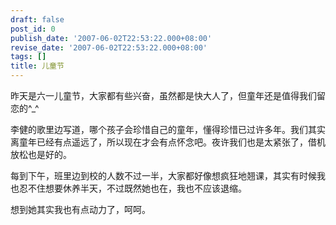 ```yaml
---
draft: false
post_id: 0
publish_date: '2007-06-02T22:53:22.000+08:00'
revise_date: '2007-06-02T22:53:22.000+08:00'
tags: []
title: 儿童节
---
```


昨天是六一儿童节，大家都有些兴奋，虽然都是快大人了，但童年还是值得我们留恋的^\_^

李健的歌里边写道，哪个孩子会珍惜自己的童年，懂得珍惜已过许多年。我们其实离童年已经有点遥远了，所以现在才会有点怀念吧。夜许我们也是太紧张了，借机放松也是好的。

每到下午，班里边到校的人数不过一半，大家都好像想疯狂地翘课，其实有时候我也忍不住想要休养半天，不过既然她也在，我也不应该退缩。

想到她其实我也有点动力了，呵呵。
